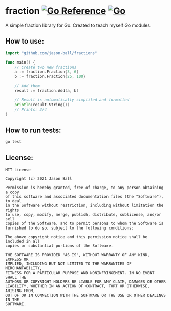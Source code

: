 # fraction [![Go Reference](https://pkg.go.dev/badge/github.com/jason-ball/fraction.svg)](https://pkg.go.dev/github.com/jason-ball/fraction) [![Go](https://github.com/jason-ball/fraction/actions/workflows/go.yml/badge.svg?branch=main)](https://github.com/jason-ball/fraction/actions/workflows/go.yml)

A simple fraction library for Go. Created to teach myself Go modules.

## How to use:

```go
import "github.com/jason-ball/fractions"

func main() {
    // Create two new fractions
    a := fraction.Fraction{3, 6}
    b := fraction.Fraction{25, 100}

    // Add them
    result := fraction.Add(a, b)

    // Result is automatically simplifed and formatted
    println(result.String())
    // Prints: 3/4
}
```

## How to run tests:

```bash
go test
```

## License:

```
MIT License

Copyright (c) 2021 Jason Ball

Permission is hereby granted, free of charge, to any person obtaining a copy
of this software and associated documentation files (the "Software"), to deal
in the Software without restriction, including without limitation the rights
to use, copy, modify, merge, publish, distribute, sublicense, and/or sell
copies of the Software, and to permit persons to whom the Software is
furnished to do so, subject to the following conditions:

The above copyright notice and this permission notice shall be included in all
copies or substantial portions of the Software.

THE SOFTWARE IS PROVIDED "AS IS", WITHOUT WARRANTY OF ANY KIND, EXPRESS OR
IMPLIED, INCLUDING BUT NOT LIMITED TO THE WARRANTIES OF MERCHANTABILITY,
FITNESS FOR A PARTICULAR PURPOSE AND NONINFRINGEMENT. IN NO EVENT SHALL THE
AUTHORS OR COPYRIGHT HOLDERS BE LIABLE FOR ANY CLAIM, DAMAGES OR OTHER
LIABILITY, WHETHER IN AN ACTION OF CONTRACT, TORT OR OTHERWISE, ARISING FROM,
OUT OF OR IN CONNECTION WITH THE SOFTWARE OR THE USE OR OTHER DEALINGS IN THE
SOFTWARE.
```
